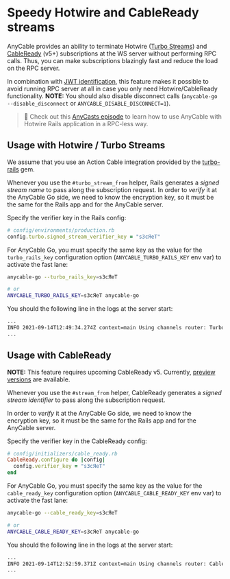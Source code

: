 # Speedy Hotwire and CableReady streams

AnyCable provides an ability to terminate Hotwire ([Turbo Streams](https://turbo.hotwired.dev/handbook/streams)) and [CableReady](https://cableready.stimulusreflex.com) (v5+) subscriptions at the WS server without performing RPC calls. Thus, you can make subscriptions blazingly fast and reduce the load on the RPC server.

In combination with [JWT identification](./jwt_identification.md), this feature makes it possible to avoid running RPC server at all in case you only need Hotwire/CableReady functionality. **NOTE:** You should also disable disconnect calls (`anycable-go --disable_disconnect` or `ANYCABLE_DISABLE_DISCONNECT=1`).

> 🎥 Check out this [AnyCasts episode](https://anycable.io/blog/anycasts-rails-7-hotwire-and-anycable/) to learn how to use AnyCable with Hotwire Rails application in a RPC-less way.

## Usage with Hotwire / Turbo Streams

We assume that you use an Action Cable integration provided by the [turbo-rails][] gem.

Whenever you use the `#turbo_stream_from` helper, Rails generates a _signed stream name_ to pass along the subscription request.
In order to _verify_ it at the AnyCable Go side, we need to know the encryption key, so it must be the same for the Rails app and for the AnyCable server.

Specify the verifier key in the Rails config:

```ruby
# config/environments/production.rb
config.turbo.signed_stream_verifier_key = "s3cЯeT"
```

For AnyCable Go, you must specify the same key as the value for the `turbo_rails_key` configuration option (`ANYCABLE_TURBO_RAILS_KEY` env var) to activate the fast lane:

```sh
anycable-go --turbo_rails_key=s3cЯeT

# or
ANYCABLE_TURBO_RAILS_KEY=s3cЯeT anycable-go
```

You should the following line in the logs at the server start:

```sh
...
INFO 2021-09-14T12:49:34.274Z context=main Using channels router: Turbo::StreamsChannel
...
```

## Usage with CableReady

**NOTE:** This feature requires upcoming CableReady v5. Currently, [preview versions](https://rubygems.org/gems/cable_ready) are available.

Whenever you use the `#stream_from` helper, CableReady generates a _signed stream identifier_ to pass along the subscription request.

In order to _verify_ it at the AnyCable Go side, we need to know the encryption key, so it must be the same for the Rails app and for the AnyCable server.

Specify the verifier key in the CableReady config:

```ruby
# config/initializers/cable_ready.rb
CableReady.configure do |config|
  config.verifier_key = "s3cЯeT"
end
```

For AnyCable Go, you must specify the same key as the value for the `cable_ready_key` configuration option (`ANYCABLE_CABLE_READY_KEY` env var) to activate the fast lane:

```sh
anycable-go --cable_ready_key=s3cЯeT

# or
ANYCABLE_CABLE_READY_KEY=s3cЯeT anycable-go
```

You should the following line in the logs at the server start:

```sh
...
INFO 2021-09-14T12:52:59.371Z context=main Using channels router: CableReady::Stream
...
```

[turbo-rails]: https://github.com/hotwired/turbo-rails
